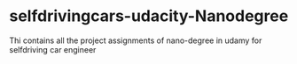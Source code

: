 # selfdrivingcars-udacity-Nanodegree
Thi contains all the project assignments of nano-degree in udamy for selfdriving car engineer
